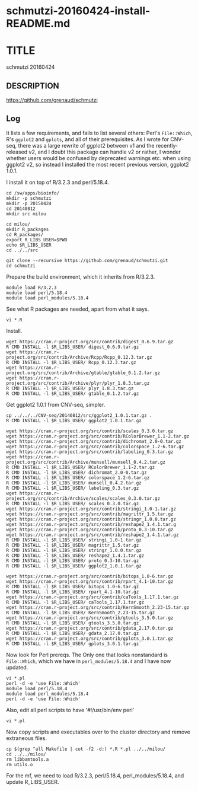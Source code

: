 # schmutzi-20160424-install-README.md

TITLE
=====

schmutzi 20160424


DESCRIPTION
-----------

<https://github.com/grenaud/schmutzi>


Log
---

It lists a few requirements, and fails to list several others: Perl's
`File::Which`, R's `ggplot2` and `gplots`, and all of their prerequisites.  As
I wrote for CNV-seq, there was a large rewrite of ggplot2 between v1 and the
recently-released v2, and I doubt this package can handle v2 or rather, I
wonder whether users would be confused by deprecated warnings etc. when using
ggplot2 v2, so instead I installed the most recent previous version, ggplot2
1.0.1.

I install it on top of R/3.2.3 and perl/5.18.4.


    cd /sw/apps/bioinfo/
    mkdir -p schmutzi
    mkdir -p 20150424
    cd 20140812
    mkdir src milou

    cd milou/
    mkdir R_packages
    cd R_packages/
    export R_LIBS_USER=$PWD
    echo $R_LIBS_USER 
    cd ../../src

    git clone --recursive https://github.com/grenaud/schmutzi.git
    cd schmutzi

Prepare the build environment, which it inherits from R/3.2.3.

    module load R/3.2.3
    module load perl/5.18.4
    module load perl_modules/5.18.4

See what R packages are needed, apart from what it says.

    vi *.R

Install.

    wget https://cran.r-project.org/src/contrib/digest_0.6.9.tar.gz
    R CMD INSTALL -l $R_LIBS_USER/ digest_0.6.9.tar.gz
    wget https://cran.r-project.org/src/contrib/Archive/Rcpp/Rcpp_0.12.3.tar.gz
    R CMD INSTALL -l $R_LIBS_USER/ Rcpp_0.12.3.tar.gz
    wget https://cran.r-project.org/src/contrib/Archive/gtable/gtable_0.1.2.tar.gz
    wget https://cran.r-project.org/src/contrib/Archive/plyr/plyr_1.8.3.tar.gz
    R CMD INSTALL -l $R_LIBS_USER/ plyr_1.8.3.tar.gz
    R CMD INSTALL -l $R_LIBS_USER/ gtable_0.1.2.tar.gz

Get ggplot2 1.0.1 from CNV-seq, simpler.

    cp ../../../CNV-seq/20140812/src/ggplot2_1.0.1.tar.gz .
    R CMD INSTALL -l $R_LIBS_USER/ ggplot2_1.0.1.tar.gz 

    wget https://cran.r-project.org/src/contrib/scales_0.3.0.tar.gz
    wget https://cran.r-project.org/src/contrib/RColorBrewer_1.1-2.tar.gz
    wget https://cran.r-project.org/src/contrib/dichromat_2.0-0.tar.gz
    wget https://cran.r-project.org/src/contrib/colorspace_1.2-6.tar.gz
    wget https://cran.r-project.org/src/contrib/labeling_0.3.tar.gz
    wget https://cran.r-project.org/src/contrib/Archive/munsell/munsell_0.4.2.tar.gz
    R CMD INSTALL -l $R_LIBS_USER/ RColorBrewer_1.1-2.tar.gz
    R CMD INSTALL -l $R_LIBS_USER/ dichromat_2.0-0.tar.gz
    R CMD INSTALL -l $R_LIBS_USER/ colorspace_1.2-6.tar.gz
    R CMD INSTALL -l $R_LIBS_USER/ munsell_0.4.2.tar.gz
    R CMD INSTALL -l $R_LIBS_USER/ labeling_0.3.tar.gz
    wget https://cran.r-project.org/src/contrib/Archive/scales/scales_0.3.0.tar.gz
    R CMD INSTALL -l $R_LIBS_USER/ scales_0.3.0.tar.gz
    wget https://cran.r-project.org/src/contrib/stringi_1.0-1.tar.gz
    wget https://cran.r-project.org/src/contrib/magrittr_1.5.tar.gz
    wget https://cran.r-project.org/src/contrib/stringr_1.0.0.tar.gz
    wget https://cran.r-project.org/src/contrib/reshape2_1.4.1.tar.g
    wget https://cran.r-project.org/src/contrib/proto_0.3-10.tar.gz
    wget https://cran.r-project.org/src/contrib/reshape2_1.4.1.tar.gz
    R CMD INSTALL -l $R_LIBS_USER/ stringi_1.0-1.tar.gz
    R CMD INSTALL -l $R_LIBS_USER/ magrittr_1.5.tar.gz
    R CMD INSTALL -l $R_LIBS_USER/ stringr_1.0.0.tar.gz
    R CMD INSTALL -l $R_LIBS_USER/ reshape2_1.4.1.tar.gz
    R CMD INSTALL -l $R_LIBS_USER/ proto_0.3-10.tar.gz
    R CMD INSTALL -l $R_LIBS_USER/ ggplot2_1.0.1.tar.gz 

    wget https://cran.r-project.org/src/contrib/bitops_1.0-6.tar.gz
    wget https://cran.r-project.org/src/contrib/rpart_4.1-10.tar.gz
    R CMD INSTALL -l $R_LIBS_USER/ bitops_1.0-6.tar.gz 
    R CMD INSTALL -l $R_LIBS_USER/ rpart_4.1-10.tar.gz 
    wget https://cran.r-project.org/src/contrib/caTools_1.17.1.tar.gz
    R CMD INSTALL -l $R_LIBS_USER/ caTools_1.17.1.tar.gz 
    wget https://cran.r-project.org/src/contrib/KernSmooth_2.23-15.tar.gz
    R CMD INSTALL -l $R_LIBS_USER/ KernSmooth_2.23-15.tar.gz 
    wget https://cran.r-project.org/src/contrib/gtools_3.5.0.tar.gz
    R CMD INSTALL -l $R_LIBS_USER/ gtools_3.5.0.tar.gz 
    wget https://cran.r-project.org/src/contrib/gdata_2.17.0.tar.gz
    R CMD INSTALL -l $R_LIBS_USER/ gdata_2.17.0.tar.gz 
    wget https://cran.r-project.org/src/contrib/gplots_3.0.1.tar.gz
    R CMD INSTALL -l $R_LIBS_USER/ gplots_3.0.1.tar.gz 

Now look for Perl prereqs.  The Only one that looks nonstandard is `File::Which`, which we have in `perl_modules/5.18.4` and I have now updated.

    vi *.pl
    perl -d -e 'use File::Which'
    module load perl/5.18.4
    module load perl_modules/5.18.4
    perl -d -e 'use File::Which'

Also, edit all perl scripts to have '#!/usr/bin/env perl'

    vi *.pl

Now copy scripts and executables over to the cluster directory and remove extraneous files.

    cp $(grep ^all Makefile | cut -f2 -d:) *.R *.pl ../../milou/
    cd ../../milou/
    rm libbamtools.a 
    rm utils.o 

For the mf, we need to load R/3.2.3, perl/5.18.4, perl_modules/5.18.4, and update R_LIBS_USER.

